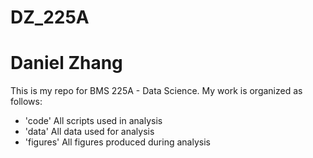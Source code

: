 # DZ_225A
# Daniel Zhang

This is my repo for BMS 225A - Data Science. My work is organized as follows:
- 'code' All scripts used in analysis
- 'data' All data used for analysis
- 'figures' All figures produced during analysis 

